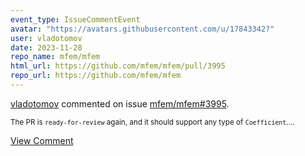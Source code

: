 ```yaml
---
event_type: IssueCommentEvent
avatar: "https://avatars.githubusercontent.com/u/17843342?"
user: vladotomov
date: 2023-11-28
repo_name: mfem/mfem
html_url: https://github.com/mfem/mfem/pull/3995
repo_url: https://github.com/mfem/mfem
---
```


<a href='https://github.com/vladotomov' target='_blank'>vladotomov</a> commented on issue <a href='https://github.com/mfem/mfem/pull/3995' target='_blank'>mfem/mfem#3995</a>.

<small>The PR is `ready-for-review` again, and it should support any type of `Coefficient`....</small>

<a href='https://github.com/mfem/mfem/pull/3995' target='_blank'>View Comment</a>